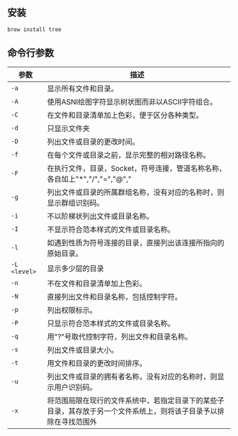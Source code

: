 ## 安装

```shell
brew install tree
```

## 命令行参数

参数 | 描述
---|---
`-a` | 显示所有文件和目录。
`-A` | 使用ASNI绘图字符显示树状图而非以ASCII字符组合。
`-C` | 在文件和目录清单加上色彩，便于区分各种类型。
`-d` | 只显示文件夹
`-D` | 列出文件或目录的更改时间。
`-f` | 在每个文件或目录之前，显示完整的相对路径名称。
`-F` | 在执行文件，目录，Socket，符号连接，管道名称名称，各自加上"*","/","=","@","|"号。
`-g` | 列出文件或目录的所属群组名称，没有对应的名称时，则显示群组识别码。
`-i` | 不以阶梯状列出文件或目录名称。
`-I` | 不显示符合范本样式的文件或目录名称。
`-l` | 如遇到性质为符号连接的目录，直接列出该连接所指向的原始目录。
`-L <level>` | 显示多少层的目录
`-n` | 不在文件和目录清单加上色彩。
`-N` | 直接列出文件和目录名称，包括控制字符。
`-p` | 列出权限标示。
`-P` | 只显示符合范本样式的文件或目录名称。
`-q` | 用"?"号取代控制字符，列出文件和目录名称。
`-s` | 列出文件或目录大小。
`-t` | 用文件和目录的更改时间排序。
`-u` | 列出文件或目录的拥有者名称，没有对应的名称时，则显示用户识别码。
`-x` | 将范围局限在现行的文件系统中，若指定目录下的某些子目录，其存放于另一个文件系统上，则将该子目录予以排除在寻找范围外